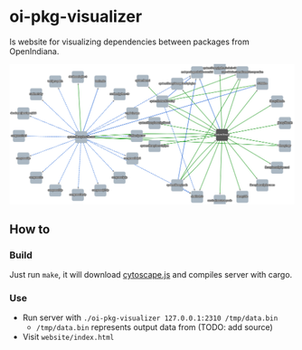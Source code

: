 # oi-pkg-visualizer

Is website for visualizing dependencies between packages from OpenIndiana.

![example.png](example.png)

## How to

### Build

Just run `make`, it will download [cytoscape.js](https://github.com/cytoscape/cytoscape.js) and compiles server with
cargo.

### Use

- Run server with `./oi-pkg-visualizer 127.0.0.1:2310 /tmp/data.bin`
    - `/tmp/data.bin` represents output data from (TODO: add source)
- Visit `website/index.html`